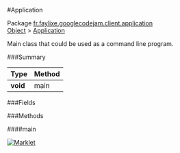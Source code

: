 #Application

Package [fr.faylixe.googlecodejam.client.application](https://github.com/Faylixe/googlecodejam-client/blob/master/fr/faylixe/googlecodejam/client/application)<br>
[Object]() > [Application](https://github.com/Faylixe/googlecodejam-client/blob/master/javadoc/fr/faylixe/googlecodejam/client/application/Application.md)

<p>Main class that could be used as a command line program.</p>

###Summary


| Type | Method |
| --- | --- |
| **void** | main |

###Fields


###Methods

####main


[![Marklet](https://img.shields.io/badge/Generated%20by-Marklet-green.svg)](https://github.com/Faylixe/marklet)